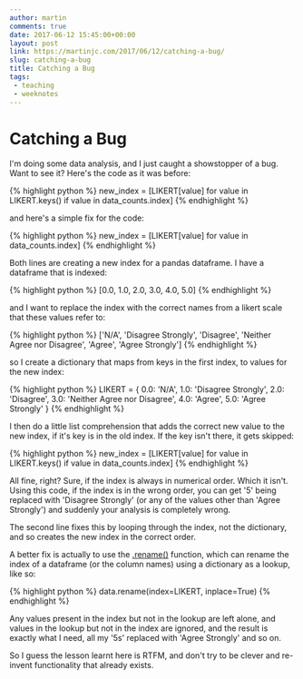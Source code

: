 ```yaml
---
author: martin
comments: true
date: 2017-06-12 15:45:00+00:00
layout: post
link: https://martinjc.com/2017/06/12/catching-a-bug/
slug: catching-a-bug
title: Catching a Bug
tags:
 - teaching
 - weeknotes
---
```


# Catching a Bug

I'm doing some data analysis, and I just caught a showstopper of a bug. Want to see it? Here's the code as it was before:

{% highlight python %}
new_index = [LIKERT[value] for value in LIKERT.keys() if value in data_counts.index]
{% endhighlight %}


and here's a simple fix for the code:

{% highlight python %}
new_index = [LIKERT[value] for value in data_counts.index]
{% endhighlight %}

Both lines are creating a new index for a pandas dataframe. I have a dataframe that is indexed:

{% highlight python %}
[0.0, 1.0, 2.0, 3.0, 4.0, 5.0]
{% endhighlight %}

and I want to replace the index with the correct names from a likert scale that these values refer to:

{% highlight python %}
['N/A', 'Disagree Strongly', 'Disagree', 'Neither Agree nor Disagree', 'Agree', 'Agree Strongly']
{% endhighlight %}

so I create a dictionary that maps from keys in the first index, to values for the new index:

{% highlight python %}
LIKERT = {
    0.0: 'N/A',
    1.0: 'Disagree Strongly',
    2.0: 'Disagree',
    3.0: 'Neither Agree nor Disagree',
    4.0: 'Agree',
    5.0: 'Agree Strongly'
}
{% endhighlight %}

I then do a little list comprehension that adds the correct new value to the new index, if it's key is in the old index. If the key isn't there, it gets skipped:

{% highlight python %}
new_index = [LIKERT[value] for value in LIKERT.keys() if value in data_counts.index]
{% endhighlight %}

All fine, right? Sure, if the index is always in numerical order. Which it isn't. Using this code, if the index is in the wrong order, you can get '5' being replaced with 'Disagree Strongly' (or any of the values other than 'Agree Strongly') and suddenly your analysis is completely wrong.

The second line fixes this by looping through the index, not the dictionary, and so creates the new index in the correct order.

A better fix is actually to use the [.rename()](https://pandas.pydata.org/pandas-docs/stable/generated/pandas.DataFrame.rename.html) function, which can rename the index of a dataframe (or the column names) using a dictionary as a lookup, like so:

{% highlight python %}
data.rename(index=LIKERT, inplace=True)
{% endhighlight %}

Any values present in the index but not in the lookup are left alone, and values in the lookup but not in the index are ignored, and the result is exactly what I need, all my '5s' replaced with 'Agree Strongly' and so on.

So I guess the lesson learnt here is RTFM, and don't try to be clever and re-invent functionality that already exists.
